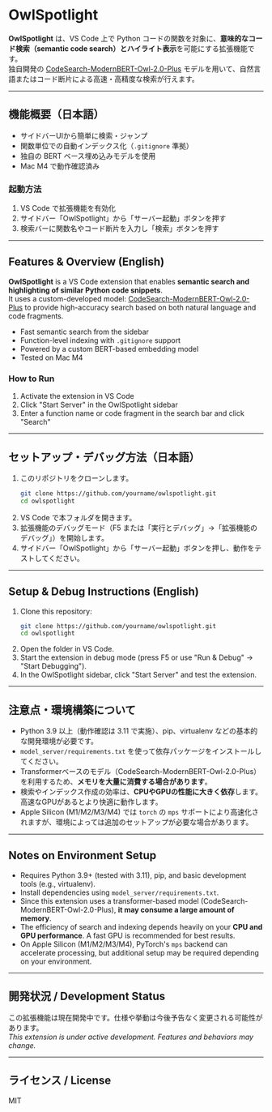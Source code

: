 # OwlSpotlight

**OwlSpotlight** は、VS Code 上で Python コードの関数を対象に、**意味的なコード検索（semantic code search）とハイライト表示**を可能にする拡張機能です。  
独自開発の [CodeSearch-ModernBERT-Owl-2.0-Plus](https://huggingface.co/Shuu12121/CodeSearch-ModernBERT-Owl-2.0-Plus) モデルを用いて、自然言語またはコード断片による高速・高精度な検索が行えます。

---

## 機能概要（日本語）

- サイドバーUIから簡単に検索・ジャンプ  
- 関数単位での自動インデックス化（`.gitignore` 準拠）  
- 独自の BERT ベース埋め込みモデルを使用  
- Mac M4 で動作確認済み

### 起動方法

1. VS Code で拡張機能を有効化  
2. サイドバー「OwlSpotlight」から「サーバー起動」ボタンを押す  
3. 検索バーに関数名やコード断片を入力し「検索」ボタンを押す  

---

## Features & Overview (English)

**OwlSpotlight** is a VS Code extension that enables **semantic search and highlighting of similar Python code snippets**.  
It uses a custom-developed model: [CodeSearch-ModernBERT-Owl-2.0-Plus](https://huggingface.co/Shuu12121/CodeSearch-ModernBERT-Owl-2.0-Plus) to provide high-accuracy search based on both natural language and code fragments.

- Fast semantic search from the sidebar  
- Function-level indexing with `.gitignore` support  
- Powered by a custom BERT-based embedding model  
- Tested on Mac M4

### How to Run

1. Activate the extension in VS Code  
2. Click "Start Server" in the OwlSpotlight sidebar  
3. Enter a function name or code fragment in the search bar and click "Search"  

---

## セットアップ・デバッグ方法（日本語）

1. このリポジトリをクローンします。
   ```zsh
   git clone https://github.com/yourname/owlspotlight.git
   cd owlspotlight
   ```
2. VS Code で本フォルダを開きます。
3. 拡張機能のデバッグモード（F5 または「実行とデバッグ」→「拡張機能のデバッグ」）を開始します。
4. サイドバー「OwlSpotlight」から「サーバー起動」ボタンを押し、動作をテストしてください。

---

## Setup & Debug Instructions (English)

1. Clone this repository:
   ```zsh
   git clone https://github.com/yourname/owlspotlight.git
   cd owlspotlight
   ```
2. Open the folder in VS Code.
3. Start the extension in debug mode (press F5 or use "Run & Debug" → "Start Debugging").
4. In the OwlSpotlight sidebar, click "Start Server" and test the extension.

---

## 注意点・環境構築について

- Python 3.9 以上（動作確認は 3.11 で実施）、pip、virtualenv などの基本的な開発環境が必要です。
- `model_server/requirements.txt` を使って依存パッケージをインストールしてください。
- Transformerベースのモデル（CodeSearch-ModernBERT-Owl-2.0-Plus）を利用するため、**メモリを大量に消費する場合があります**。
- 検索やインデックス作成の効率は、**CPUやGPUの性能に大きく依存**します。高速なGPUがあるとより快適に動作します。
- Apple Silicon (M1/M2/M3/M4) では `torch` の `mps` サポートにより高速化されますが、環境によっては追加のセットアップが必要な場合があります。

---

## Notes on Environment Setup

- Requires Python 3.9+ (tested with 3.11), pip, and basic development tools (e.g., virtualenv).
- Install dependencies using `model_server/requirements.txt`.
- Since this extension uses a transformer-based model (CodeSearch-ModernBERT-Owl-2.0-Plus), **it may consume a large amount of memory**.
- The efficiency of search and indexing depends heavily on your **CPU and GPU performance**. A fast GPU is recommended for best results.
- On Apple Silicon (M1/M2/M3/M4), PyTorch's `mps` backend can accelerate processing, but additional setup may be required depending on your environment.

---

## 開発状況 / Development Status

この拡張機能は現在開発中です。仕様や挙動は今後予告なく変更される可能性があります。  
_This extension is under active development. Features and behaviors may change._

---

## ライセンス / License

MIT